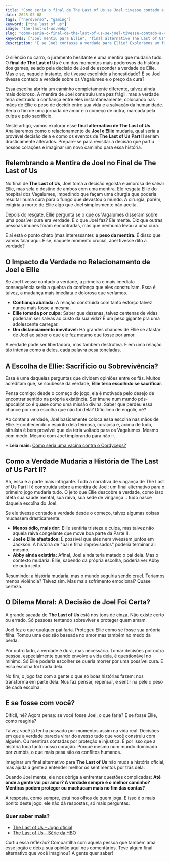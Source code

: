 ```yaml
---
title: "Como seria o final de The Last of Us se Joel tivesse contado a verdade para Ellie?"
date: 2025-05-08
tags: ["nerdverso", "gaming"]
keyword: ["the last of us"]
image: "the-last-of-us.webp"
slug: "como-seria-o-final-de-the-last-of-us-se-joel-tivesse-contado-a-verdade-para-ellie"
keywords: ["Joel mentiu para Ellie", "final alternativo The Last of Us"]
description: "E se Joel contasse a verdade para Ellie? Exploramos um final alternativo para The Last of Us e como tudo poderia ter mudado."
---
```


O silêncio no carro, o juramento hesitante e uma mentira que mudaria tudo. O **final de The Last of Us** é um dos momentos mais poderosos da história dos games, selado pela decisão de Joel de esconder a verdade de Ellie. Mas e se, naquele instante, ele tivesse escolhido a honestidade? E se Joel tivesse contado a verdade sobre os Vagalumes e o preço da cura?

Essa escolha abriria um caminho completamente diferente, talvez ainda mais doloroso. A mentira de Joel construiu uma paz frágil, mas a verdade teria destruído a confiança entre eles instantaneamente, colocando nas mãos de Ellie o peso de decidir entre sua vida e a salvação da humanidade. Seria o fim de uma jornada de amor e o começo de outra, marcada pela culpa e pelo sacrifício.

Neste artigo, vamos explorar esse **final alternativo de The Last of Us**. Analisaremos como o relacionamento de **Joel e Ellie** mudaria, qual seria a provável decisão dela e como os eventos de **The Last of Us Part II** seriam drasticamente alterados. Prepare-se para revisitar a decisão que partiu nossos corações e imaginar um novo caminho para essa história.

## Relembrando a Mentira de Joel no Final de The Last of Us

No final de **The Last of Us**, Joel toma a decisão egoísta e amorosa de salvar Ellie, mas sela o destino de ambos com uma mentira. Ele resgata Ellie do hospital dos Vagalumes, impedindo que façam uma cirurgia que poderia resultar numa cura para o fungo que devastou o mundo. A cirurgia, porém, exigiria a morte de Ellie algo que Joel simplesmente não aceita.

Depois do resgate, Ellie pergunta se o que os Vagalumes disseram sobre uma possível cura era verdade. E o que Joel faz? Ele mente. Diz que outras pessoas imunes foram encontradas, mas que nenhuma levou a uma cura.

E aí está o ponto chato (mas interessante): **o peso da mentira**. É disso que vamos falar aqui. E se, naquele momento crucial, Joel tivesse dito a verdade?

## O Impacto da Verdade no Relacionamento de Joel e Ellie

Se Joel tivesse contado a verdade, a primeira e mais imediata consequência seria a quebra da confiança que eles construíram. Essa é, talvez, a mudança mais imediata e dolorosa que veríamos.

*   **Confiança abalada:** A relação construída com tanto esforço talvez nunca mais fosse a mesma.
*   **Ellie tomada por culpa:** Saber que dezenas, talvez centenas de vidas poderiam ser salvas ao custo da sua vida? É um peso gigante pra uma adolescente carregar.
*   **Um distanciamento inevitável:** Há grandes chances de Ellie se afastar de Joel ao saber o que ele fez mesmo que fosse por amor.

A verdade pode ser libertadora, mas também destrutiva. E em uma relação tão intensa como a deles, cada palavra pesa toneladas.

## A Escolha de Ellie: Sacrifício ou Sobrevivência?

Essa é uma daquelas perguntas que dividem opiniões entre os fãs. Muitos acreditam que, se soubesse da verdade, **Ellie teria escolhido se sacrificar**.

Pensa comigo: desde o começo do jogo, ela é motivada pelo desejo de encontrar sentido na própria existência. Ser imune num mundo pós-apocalíptico é quase como uma missão divina. Saber que perdeu essa chance por uma escolha que não foi dela? Dificílimo de engolir, né?

Ao contar a verdade, Joel basicamente coloca essa escolha nas mãos de Ellie. E conhecendo o espírito dela teimosa, corajosa e, acima de tudo, altruísta é bem provável que ela teria voltado para os Vagalumes. Mesmo com medo. Mesmo com Joel implorando para não ir.

**+ Leia mais:** [Como seria uma vacina contra o Cordyceps?](/como-seria-uma-vacina-contra-o-cordyceps/)

## Como a Verdade Mudaria a História de The Last of Us Part II?

Ah, essa é a parte mais intrigante. Toda a narrativa de vingança de The Last of Us Part II é construída sobre a mentira de Joel; um final alternativo para o primeiro jogo mudaria tudo. O jeito que Ellie descobre a verdade, como isso afeta sua saúde mental, sua raiva, sua sede de vingança... tudo nasce daquela escolha do Joel.

Se ele tivesse contado a verdade desde o começo, talvez algumas coisas mudassem drasticamente:

*   **Menos ódio, mais dor:** Ellie sentiria tristeza e culpa, mas talvez não aquela raiva congelante que move boa parte da Parte II.
*   **Joel e Ellie afastados:** É possível que eles nem vivessem juntos em Jackson. A história de "pai e filha improvisados" poderia terminar ali mesmo.
*   **Abby ainda existiria:** Afinal, Joel ainda teria matado o pai dela. Mas o contexto mudaria. Ellie, sabendo da própria escolha, poderia ver Abby de outro jeito.

Resumindo: a história mudaria, mas o mundo seguiria sendo cruel. Teríamos menos violência? Talvez sim. Mas mais sofrimento emocional? Quase certeza.

## O Dilema Moral: A Decisão de Joel Foi Certa?

A grande sacada de **The Last of Us** está nos tons de cinza. Não existe certo ou errado. Só pessoas tentando sobreviver e proteger quem amam.

Joel fez o que qualquer pai faria. Protegeu Ellie como se fosse sua própria filha. Tomou uma decisão baseada no amor mas também no medo da perda.

Por outro lado, a verdade é dura, mas necessária. Tomar decisões por outra pessoa, especialmente quando envolve a vida dela, é questionável no mínimo. Só Ellie poderia escolher se queria morrer por uma possível cura. E essa escolha foi tirada dela.

No fim, o jogo faz com a gente o que só boas histórias fazem: nos transforma em parte dela. Nos faz pensar, repensar, e sentir na pele o peso de cada escolha.

## E se fosse com você?

Difícil, né? Agora pensa: se você fosse Joel, o que faria? E se fosse Ellie, como reagiria?

Talvez você já tenha passado por momentos assim na vida real. Decisões em que a verdade parecia virar do avesso tudo que você construiu com alguém. Ou mentiras contadas por proteção e injustiça. É por isso que a história toca tanto nosso coração. Porque mesmo num mundo dominado por zumbis, o que mais pesa são os conflitos humanos.

Imaginar um final alternativo para **The Last of Us** não muda a história oficial, mas ajuda a gente a entender melhor os sentimentos por trás dela.

Quando Joel mente, ele nos obriga a enfrentar questões complicadas: **Até onde a gente vai por amor? A verdade sempre é o melhor caminho? Mentiras podem proteger ou machucam mais no fim das contas?**

A resposta, como sempre, está nos olhos de quem joga. E isso é o mais bonito deste jogo: ele não dá respostas, só mais perguntas.

### Quer saber mais?

*   [The Last of Us – Jogo oficial](https://www.playstation.com/pt-br/games/the-last-of-us-part-i/)
*   [The Last of Us – Série da HBO](https://www.hbo.com/the-last-of-us)

Curtiu essa reflexão? Compartilha com aquela pessoa que também ama esse jogão e deixa sua opinião aqui nos comentários. Teve algum final alternativo que você imaginou? A gente quer saber!